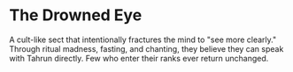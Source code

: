 # The Drowned Eye


A cult-like sect that intentionally fractures the mind to "see more clearly." Through ritual madness, fasting, and chanting, they believe they can speak with Tahrun directly. Few who enter their ranks ever return unchanged.
